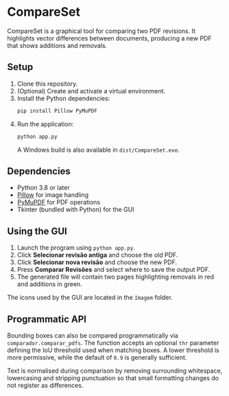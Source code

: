 # CompareSet

CompareSet is a graphical tool for comparing two PDF revisions. It highlights
vector differences between documents, producing a new PDF that shows additions
and removals.

## Setup

1. Clone this repository.
2. (Optional) Create and activate a virtual environment.
3. Install the Python dependencies:
   ```bash
   pip install Pillow PyMuPDF
   ```
4. Run the application:
   ```bash
   python app.py
   ```
   A Windows build is also available in `dist/CompareSet.exe`.

## Dependencies

- Python 3.8 or later
- [Pillow](https://pypi.org/project/Pillow/) for image handling
- [PyMuPDF](https://pypi.org/project/PyMuPDF/) for PDF operations
- Tkinter (bundled with Python) for the GUI

## Using the GUI

1. Launch the program using `python app.py`.
2. Click **Selecionar revisão antiga** and choose the old PDF.
3. Click **Selecionar nova revisão** and choose the new PDF.
4. Press **Comparar Revisões** and select where to save the output PDF.
5. The generated file will contain two pages highlighting removals in red and
   additions in green.

The icons used by the GUI are located in the `Imagem` folder.

## Programmatic API

Bounding boxes can also be compared programmatically via
`comparador.comparar_pdfs`.  The function accepts an optional `thr`
parameter defining the IoU threshold used when matching boxes.  A lower
threshold is more permissive, while the default of `0.9` is generally
sufficient.

Text is normalised during comparison by removing surrounding whitespace,
lowercasing and stripping punctuation so that small formatting changes do
not register as differences.
